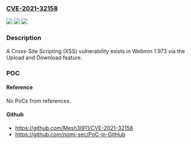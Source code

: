 ### [CVE-2021-32158](https://cve.mitre.org/cgi-bin/cvename.cgi?name=CVE-2021-32158)
![](https://img.shields.io/static/v1?label=Product&message=n%2Fa&color=blue)
![](https://img.shields.io/static/v1?label=Version&message=n%2Fa&color=blue)
![](https://img.shields.io/static/v1?label=Vulnerability&message=n%2Fa&color=brighgreen)

### Description

A Cross-Site Scripting (XSS) vulnerability exists in Webmin 1.973 via the Upload and Download feature.

### POC

#### Reference
No PoCs from references.

#### Github
- https://github.com/Mesh3l911/CVE-2021-32158
- https://github.com/nomi-sec/PoC-in-GitHub

